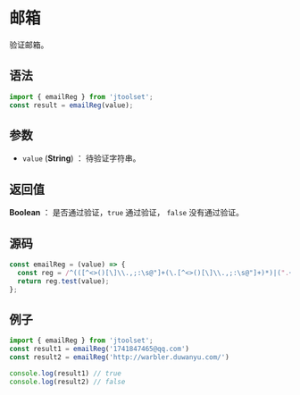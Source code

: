 

# 邮箱

验证邮箱。

## 语法

```js
import { emailReg } from 'jtoolset';
const result = emailReg(value);
```

## 参数

- `value` (**String**) ： 待验证字符串。

## 返回值

**Boolean** ： 是否通过验证，`true` 通过验证， `false` 没有通过验证。

## 源码

```js
const emailReg = (value) => {
  const reg = /^(([^<>()[\]\\.,;:\s@"]+(\.[^<>()[\]\\.,;:\s@"]+)*)|(".+"))@((\[[0-9]{1,3}\.[0-9]{1,3}\.[0-9]{1,3}\.[0-9]{1,3}\])|(([a-zA-Z\-0-9]+\.)+[a-zA-Z]{2,}))$/;
  return reg.test(value);
};
```

## 例子

```js
import { emailReg } from 'jtoolset';
const result1 = emailReg('1741847465@qq.com')
const result2 = emailReg('http://warbler.duwanyu.com/')

console.log(result1) // true
console.log(result2) // false
```
